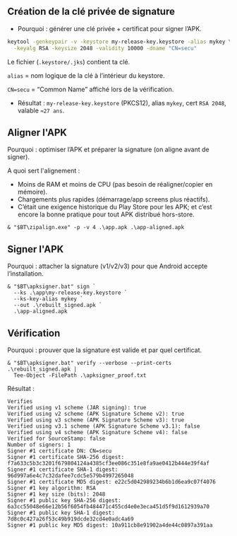 ## Création de la clé privée de signature

- Pourquoi : générer une clé privée + certificat pour signer l’APK.

```bash
keytool -genkeypair -v -keystore my-release-key.keystore -alias mykey \
  -keyalg RSA -keysize 2048 -validity 10000 -dname "CN=secu"
```

Le fichier (`.keystore/.jks`) contient ta clé.

`alias` = nom logique de la clé à l’intérieur du keystore.

`CN=secu` = “Common Name” affiché lors de la vérification.

- Résultat : `my-release-key.keystore` (PKCS12), alias `mykey`, cert `RSA 2048`, valable `≈27 ans`.

## Aligner l'APK

Pourquoi : optimiser l’APK et préparer la signature (on aligne avant de signer).

A quoi sert l'alignement :

- Moins de RAM et moins de CPU (pas besoin de réaligner/copier en mémoire).
- Chargements plus rapides (démarrage/app screens plus réactifs).
- C’était une exigence historique du Play Store pour les APK; et c’est encore la bonne pratique pour tout APK distribué hors-store.

```
& "$BT\zipalign.exe" -p -v 4 .\app.apk .\app-aligned.apk
```

## Signer l'APK

Pourquoi : attacher la signature (v1/v2/v3) pour que Android accepte l’installation.

```
& "$BT\apksigner.bat" sign `
  --ks .\app\my-release-key.keystore `
  --ks-key-alias mykey `
  --out .\rebuilt_signed.apk `
  .\app-aligned.apk

```

## Vérification

Pourquoi : prouver que la signature est valide et par quel certificat.

```
& "$BT\apksigner.bat" verify --verbose --print-certs .\rebuilt_signed.apk |
  Tee-Object -FilePath .\apksigner_proof.txt
```

Résultat :

```
Verifies
Verified using v1 scheme (JAR signing): true
Verified using v2 scheme (APK Signature Scheme v2): true
Verified using v3 scheme (APK Signature Scheme v3): true
Verified using v3.1 scheme (APK Signature Scheme v3.1): false
Verified using v4 scheme (APK Signature Scheme v4): false
Verified for SourceStamp: false
Number of signers: 1
Signer #1 certificate DN: CN=secu
Signer #1 certificate SHA-256 digest: f7a633c5b3c3201f679804124a4385cf3ee086c351e8fa9ae0412b444e39f4af
Signer #1 certificate SHA-1 digest: 96d997a6e4c7c32dafee7cdc5e579b4997265048
Signer #1 certificate MD5 digest: e22c5d042989234b6b1d6ea9c07f4076
Signer #1 key algorithm: RSA
Signer #1 key size (bits): 2048
Signer #1 public key SHA-256 digest: 6a3cc55048e66e12b56f6054fb484471c455cd4e0e3eca451d5f9d1612939a70
Signer #1 public key SHA-1 digest: 7d8c0c427a26f53c49b919dcde32cd4e0adc4a69
Signer #1 public key MD5 digest: 10a911cb8e91902a4de44c0897a391aa
```
